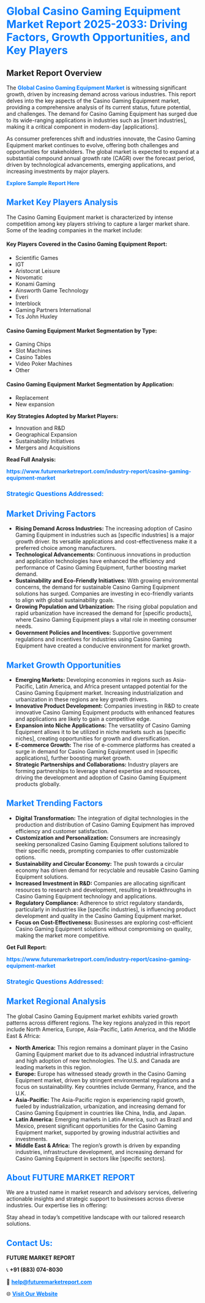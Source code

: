 <h1 style="color: #007BFF;">Global Casino Gaming Equipment Market Report 2025-2033: Driving Factors, Growth Opportunities, and Key Players</h1>

<section id="overview">
<h2>Market Report Overview</h2>
<p>The <a href="https://www.futuremarketreport.com/industry-report/casino-gaming-equipment-market" style="color: #007BFF; text-decoration: none;"><strong>Global Casino Gaming Equipment Market</strong></a> is witnessing significant growth, driven by increasing demand across various industries. This report delves into the key aspects of the Casino Gaming Equipment market, providing a comprehensive analysis of its current status, future potential, and challenges. The demand for Casino Gaming Equipment has surged due to its wide-ranging applications in industries such as [insert industries], making it a critical component in modern-day [applications].</p>
<p>As consumer preferences shift and industries innovate, the Casino Gaming Equipment market continues to evolve, offering both challenges and opportunities for stakeholders. The global market is expected to expand at a substantial compound annual growth rate (CAGR) over the forecast period, driven by technological advancements, emerging applications, and increasing investments by major players.</p>
</section>

<section id="overview">
<p><a href="https://www.futuremarketreport.com/request-sample/reportId=27203" style="color: #007BFF; text-decoration: none;"><strong>Explore Sample Report Here</strong></a></p>
</section>

<section id="key-players">
<h2 style="color: #007BFF;">Market Key Players Analysis</h2>
<p>The Casino Gaming Equipment market is characterized by intense competition among key players striving to capture a larger market share. Some of the leading companies in the market include:</p>
<h4>Key Players Covered in the Casino Gaming Equipment Report:</h4>
<ul><li>Scientific Games</li><li>IGT</li><li>Aristocrat Leisure</li><li>Novomatic</li><li>Konami Gaming</li><li>Ainsworth Game Technology</li><li>Everi</li><li>Interblock</li><li>Gaming Partners International</li><li>Tcs John Huxley</li></ul>
<h4>Casino Gaming Equipment Market Segmentation by Type:</h4>
<ul><li>Gaming Chips</li><li>Slot Machines</li><li>Casino Tables</li><li>Video Poker Machines</li><li>Other</li></ul>

<h4>Casino Gaming Equipment Market Segmentation by Application:</h4>
<ul><li>Replacement</li><li>New expansion</li></ul>
<p><strong>Key Strategies Adopted by Market Players:</strong></p>
<ul>
<li>Innovation and R&D</li>
<li>Geographical Expansion</li>
<li>Sustainability Initiatives</li>
<li>Mergers and Acquisitions</li>
</ul>
</section>

<section>
<p><strong>Read Full Analysis: </strong></p><a href="https://www.futuremarketreport.com/industry-report/casino-gaming-equipment-market" style="color: #007BFF; text-decoration: none;"><strong>https://www.futuremarketreport.com/industry-report/casino-gaming-equipment-market</strong></a>
<h3 style="color: #007BFF;">Strategic Questions Addressed:</h3>
</section>

<section id="driving-factors">
<h2 style="color: #007BFF;">Market Driving Factors</h2>
<ul>
<li><strong>Rising Demand Across Industries:</strong> The increasing adoption of Casino Gaming Equipment in industries such as [specific industries] is a major growth driver. Its versatile applications and cost-effectiveness make it a preferred choice among manufacturers.</li>
<li><strong>Technological Advancements:</strong> Continuous innovations in production and application technologies have enhanced the efficiency and performance of Casino Gaming Equipment, further boosting market demand.</li>
<li><strong>Sustainability and Eco-Friendly Initiatives:</strong> With growing environmental concerns, the demand for sustainable Casino Gaming Equipment solutions has surged. Companies are investing in eco-friendly variants to align with global sustainability goals.</li>
<li><strong>Growing Population and Urbanization:</strong> The rising global population and rapid urbanization have increased the demand for [specific products], where Casino Gaming Equipment plays a vital role in meeting consumer needs.</li>
<li><strong>Government Policies and Incentives:</strong> Supportive government regulations and incentives for industries using Casino Gaming Equipment have created a conducive environment for market growth.</li>
</ul>
</section>

<section id="growth-opportunities">
<h2 style="color: #007BFF;">Market Growth Opportunities</h2>
<ul>
<li><strong>Emerging Markets:</strong> Developing economies in regions such as Asia-Pacific, Latin America, and Africa present untapped potential for the Casino Gaming Equipment market. Increasing industrialization and urbanization in these regions are key growth drivers.</li>
<li><strong>Innovative Product Development:</strong> Companies investing in R&D to create innovative Casino Gaming Equipment products with enhanced features and applications are likely to gain a competitive edge.</li>
<li><strong>Expansion into Niche Applications:</strong> The versatility of Casino Gaming Equipment allows it to be utilized in niche markets such as [specific niches], creating opportunities for growth and diversification.</li>
<li><strong>E-commerce Growth:</strong> The rise of e-commerce platforms has created a surge in demand for Casino Gaming Equipment used in [specific applications], further boosting market growth.</li>
<li><strong>Strategic Partnerships and Collaborations:</strong> Industry players are forming partnerships to leverage shared expertise and resources, driving the development and adoption of Casino Gaming Equipment products globally.</li>
</ul>
</section>

<section id="trending-factors">
<h2 style="color: #007BFF;">Market Trending Factors</h2>
<ul>
<li><strong>Digital Transformation:</strong> The integration of digital technologies in the production and distribution of Casino Gaming Equipment has improved efficiency and customer satisfaction.</li>
<li><strong>Customization and Personalization:</strong> Consumers are increasingly seeking personalized Casino Gaming Equipment solutions tailored to their specific needs, prompting companies to offer customizable options.</li>
<li><strong>Sustainability and Circular Economy:</strong> The push towards a circular economy has driven demand for recyclable and reusable Casino Gaming Equipment solutions.</li>
<li><strong>Increased Investment in R&D:</strong> Companies are allocating significant resources to research and development, resulting in breakthroughs in Casino Gaming Equipment technology and applications.</li>
<li><strong>Regulatory Compliance:</strong> Adherence to strict regulatory standards, particularly in industries like [specific industries], is influencing product development and quality in the Casino Gaming Equipment market.</li>
<li><strong>Focus on Cost-Effectiveness:</strong> Businesses are exploring cost-efficient Casino Gaming Equipment solutions without compromising on quality, making the market more competitive.</li>
</ul>
</section>

<section>
<p><strong>Get Full Report: </strong></p><a href="https://www.futuremarketreport.com/industry-report/casino-gaming-equipment-market" style="color: #007BFF; text-decoration: none;"><strong>https://www.futuremarketreport.com/industry-report/casino-gaming-equipment-market</strong></a>
<h3 style="color: #007BFF;">Strategic Questions Addressed:</h3>
</section>


<section id="regional-analysis">
<h2 style="color: #007BFF;">Market Regional Analysis</h2>
<p>The global Casino Gaming Equipment market exhibits varied growth patterns across different regions. The key regions analyzed in this report include North America, Europe, Asia-Pacific, Latin America, and the Middle East & Africa:</p>
<ul>
<li><strong>North America:</strong> This region remains a dominant player in the Casino Gaming Equipment market due to its advanced industrial infrastructure and high adoption of new technologies. The U.S. and Canada are leading markets in this region.</li>
<li><strong>Europe:</strong> Europe has witnessed steady growth in the Casino Gaming Equipment market, driven by stringent environmental regulations and a focus on sustainability. Key countries include Germany, France, and the U.K.</li>
<li><strong>Asia-Pacific:</strong> The Asia-Pacific region is experiencing rapid growth, fueled by industrialization, urbanization, and increasing demand for Casino Gaming Equipment in countries like China, India, and Japan.</li>
<li><strong>Latin America:</strong> Emerging markets in Latin America, such as Brazil and Mexico, present significant opportunities for the Casino Gaming Equipment market, supported by growing industrial activities and investments.</li>
<li><strong>Middle East & Africa:</strong> The region’s growth is driven by expanding industries, infrastructure development, and increasing demand for Casino Gaming Equipment in sectors like [specific sectors].</li>
</ul>
</section>

<footer>
<h2 style="color: #007BFF;">About FUTURE MARKET REPORT</h2>
<p>We are a trusted name in market research and advisory services, delivering actionable insights and strategic support to businesses across diverse industries. Our expertise lies in offering:</p>

<p>Stay ahead in today’s competitive landscape with our tailored research solutions.</p>

<h2 style="color: #007BFF;">Contact Us:</h2>
<p><strong>FUTURE MARKET REPORT</strong></p>
<p>📞 <strong>+91 (883) 074-8030</strong></p>
<p>📧 <strong><a href="mailto:help@futuremarketreport.com" style="color: #007BFF;">help@futuremarketreport.com</a></strong></p>
<p>🌐 <strong><a href="https://www.futuremarketreport.com/" style="color: #007BFF;">Visit Our Website</a></strong></p>
</footer>